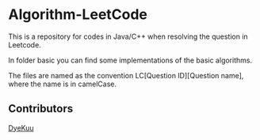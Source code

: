 # Algorithm-LeetCode
This is a repository for codes in Java/C++ when resolving the question in Leetcode.

In folder basic you can find some implementations of the basic algorithms.

The files are named as the convention LC[Question ID][Question name], where the name is in camelCase.

## Contributors

[DyeKuu](https://github.com/DyeKuu)
